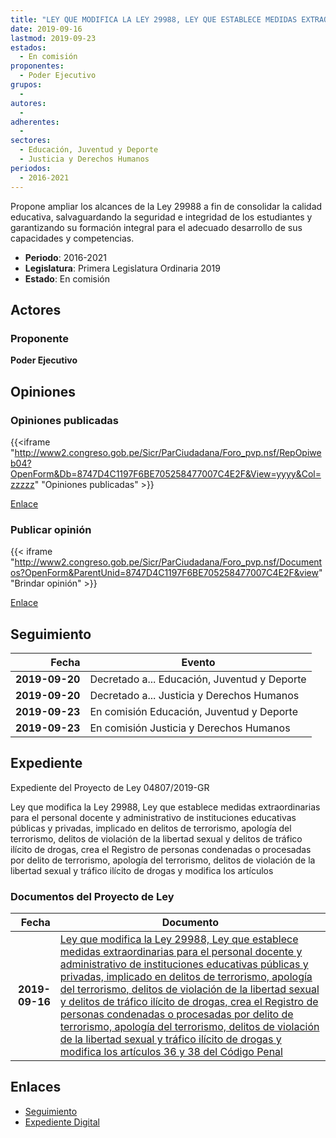 ```yaml
---
title: "LEY QUE MODIFICA LA LEY 29988, LEY QUE ESTABLECE MEDIDAS EXTRAORDINARIAS PARA EL PERSONAL DOCENTE Y ADMINISTRATIVO DE INSTITUCIONES EDUCATIVAS PÚBLICAS Y PRIVADAS, IMPLICADO EN DELITOS DE TERRORISMO, APOLOGÍA DEL TERRORISMO, DELITOS DE VIOLACIÓN DE LA LIBERTAD SEXUAL Y DELITOS DE TRÁFICO ILÍCITO DE DROGAS; CREA EL REGISTRO DE PERSONAS CONDENADAS O PROCESADAS POR DELITO DE TERRORISMO, APOLOGÍA DEL TERRORISMO, DELITOS DE VIOLACIÓN DE LA LIBERTAD SEXUAL Y TRÁFICO ILÍCITO DE DROGAS Y MODIFICA LOS ARTÍCULOS 36 Y 38 DEL CÓDIGO PENAL"
date: 2019-09-16
lastmod: 2019-09-23
estados: 
  - En comisión
proponentes: 
  - Poder Ejecutivo
grupos: 
  - 
autores: 
  - 
adherentes: 
  - 
sectores: 
  - Educación, Juventud y Deporte
  - Justicia y Derechos Humanos
periodos: 
  - 2016-2021
---
```


Propone ampliar los alcances de la Ley 29988 a fin de consolidar la calidad educativa, salvaguardando la seguridad e integridad de los estudiantes y garantizando su formación integral para el adecuado desarrollo de sus capacidades y competencias.

- **Periodo**: 2016-2021
- **Legislatura**: Primera Legislatura Ordinaria 2019
- **Estado**: En comisión

## Actores

### Proponente

**Poder Ejecutivo**


## Opiniones

### Opiniones publicadas

{{<iframe "http://www2.congreso.gob.pe/Sicr/ParCiudadana/Foro_pvp.nsf/RepOpiweb04?OpenForm&Db=8747D4C1197F6BE705258477007C4E2F&View=yyyy&Col=zzzzz" "Opiniones publicadas" >}}

[Enlace](http://www2.congreso.gob.pe/Sicr/ParCiudadana/Foro_pvp.nsf/RepOpiweb04?OpenForm&Db=8747D4C1197F6BE705258477007C4E2F&View=yyyy&Col=zzzzz)
### Publicar opinión

{{< iframe "http://www2.congreso.gob.pe/Sicr/ParCiudadana/Foro_pvp.nsf/Documentos?OpenForm&ParentUnid=8747D4C1197F6BE705258477007C4E2F&view" "Brindar opinión" >}}

[Enlace](http://www2.congreso.gob.pe/Sicr/ParCiudadana/Foro_pvp.nsf/Documentos?OpenForm&ParentUnid=8747D4C1197F6BE705258477007C4E2F&view)

## Seguimiento

| Fecha | Evento |
|------:|--------|
| **2019-09-20** | Decretado a... Educación, Juventud y Deporte|
| **2019-09-20** | Decretado a... Justicia y Derechos Humanos|
| **2019-09-23** | En comisión Educación, Juventud y Deporte|
| **2019-09-23** | En comisión Justicia y Derechos Humanos|


## Expediente

Expediente del Proyecto de Ley 04807/2019-GR

Ley que modifica la Ley 29988, Ley que establece medidas extraordinarias para el personal docente y administrativo de instituciones educativas públicas y privadas, implicado en delitos de terrorismo, apología del terrorismo, delitos de violación de la libertad sexual y delitos de tráfico ilícito de drogas, crea el Registro de personas condenadas o procesadas por delito de terrorismo, apología del terrorismo, delitos de violación de la libertad sexual y tráfico ilícito de drogas y modifica los artículos


### Documentos del Proyecto de Ley

| Fecha | Documento |
|------:|--------|
| **2019-09-16** | [Ley que modifica la Ley 29988, Ley que establece medidas extraordinarias para el personal docente y administrativo de instituciones educativas públicas y privadas, implicado en delitos de terrorismo, apología del terrorismo, delitos de violación de la libertad sexual y delitos de tráfico ilícito de drogas, crea el Registro de personas condenadas o procesadas por delito de terrorismo, apología del terrorismo, delitos de violación de la libertad sexual y tráfico ilícito de drogas y modifica los artículos 36 y 38 del Código Penal](http://www.leyes.congreso.gob.pe/Documentos/2016_2021/Proyectos_de_Ley_y_de_Resoluciones_Legislativas/PL0480720190916.pdf) |

## Enlaces 

- [Seguimiento](http://www2.congreso.gob.pe/Sicr/TraDocEstProc/CLProLey2016.nsf/f7fff46988ca05b1052578e100829cc7/bee421c69188c1c6052584770078a091?OpenDocument)
- [Expediente Digital](http://www2.congreso.gob.pe/Sicr/TraDocEstProc/CLProLey2016.nsf/f7fff46988ca05b1052578e100829cc7/bee421c69188c1c6052584770078a091?OpenDocument&Click=05257FB7005EB655.eb71d0cf91d8294e05256cdf006b5706/$Body/0.1C6C)
